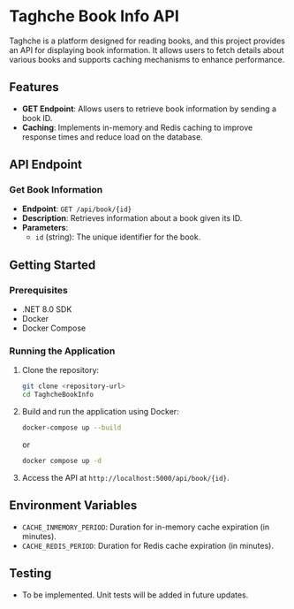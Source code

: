 # Taghche Book Info API

Taghche is a platform designed for reading books, and this project provides an API for displaying book information. It allows users to fetch details about various books and supports caching mechanisms to enhance performance.

## Features

- **GET Endpoint**: Allows users to retrieve book information by sending a book ID.
- **Caching**: Implements in-memory and Redis caching to improve response times and reduce load on the database.

## API Endpoint

### Get Book Information

- **Endpoint**: `GET /api/book/{id}`
- **Description**: Retrieves information about a book given its ID.
- **Parameters**:
  - `id` (string): The unique identifier for the book.

## Getting Started

### Prerequisites

- .NET 8.0 SDK
- Docker
- Docker Compose

### Running the Application

1. Clone the repository:
    ```bash
    git clone <repository-url>
    cd TaghcheBookInfo
    ```

2. Build and run the application using Docker:
    ```bash
    docker-compose up --build
    ```
    or
    ```bash
    docker compose up -d
    ```

3. Access the API at `http://localhost:5000/api/book/{id}`.

## Environment Variables

- `CACHE_INMEMORY_PERIOD`: Duration for in-memory cache expiration (in minutes).
- `CACHE_REDIS_PERIOD`: Duration for Redis cache expiration (in minutes).

## Testing

- To be implemented. Unit tests will be added in future updates.


